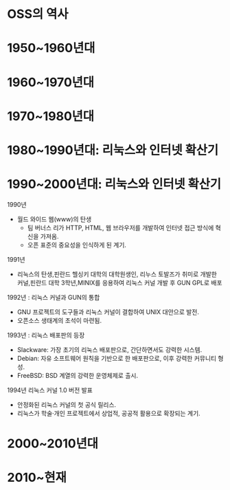 # OSS의 역사

# 1950~1960년대


# 1960~1970년대


# 1970~1980년대


# 1980~1990년대: 리눅스와 인터넷 확산기 


# 1990~2000년대: 리눅스와 인터넷 확산기
1990년
- 월드 와이드 웹(www)의 탄생
   - 팀 버너스 리가 HTTP, HTML, 웹 브라우저를 개발하여 인터넷 접근 방식에 혁신을 가져옴.
   - 오픈 표준의 중요성을 인식하게 된 계기.

1991년
- 리눅스의 탄생,핀란드 헬싱키 대학의 대학원생인, 리누스 토발즈가 취미로 개발한 커널,핀란드 대학 3학년,MINIX를 응용하여 리눅스 커널 개발 후 GUN GPL로 배포

1992년 : 리눅스 커널과 GUN의 통합
-  GNU 프로젝트의 도구들과 리눅스 커널이 결합하여 UNIX 대안으로 발전.
- 오픈소스 생태계의 초석이 마련됨.
  
1993년 : 리눅스 배포판의 등장
- Slackware: 가장 초기의 리눅스 배포판으로, 간단하면서도 강력한 시스템.
- Debian: 자유 소프트웨어 원칙을 기반으로 한 배포판으로, 이후 강력한 커뮤니티 형성.
- FreeBSD: BSD 계열의 강력한 운영체제로 출시.

1994년 리눅스 커널 1.0 버전 발표
- 안정화된 리눅스 커널의 첫 공식 릴리스.
- 리눅스가 학술·개인 프로젝트에서 상업적, 공공적 활용으로 확장되는 계기.

  
# 2000~2010년대


# 2010~현재

